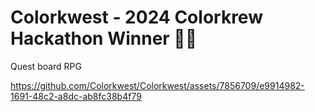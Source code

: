 # Colorkwest - 2024 Colorkrew Hackathon Winner 🥳🎉

Quest board RPG

https://github.com/Colorkwest/Colorkwest/assets/7856709/e9914982-1691-48c2-a8dc-ab8fc38b4f79

